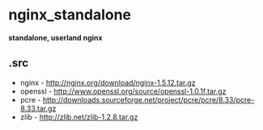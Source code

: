 # nginx_standalone
#### standalone, userland nginx

## .src
* nginx - http://nginx.org/download/nginx-1.5.12.tar.gz
* openssl - http://www.openssl.org/source/openssl-1.0.1f.tar.gz
* pcre - http://downloads.sourceforge.net/project/pcre/pcre/8.33/pcre-8.33.tar.gz
* zlib - http://zlib.net/zlib-1.2.8.tar.gz
